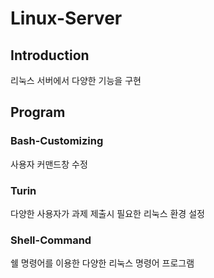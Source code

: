 # Linux-Server

## Introduction
리눅스 서버에서 다양한 기능을 구현

## Program

### Bash-Customizing
사용자 커맨드창 수정

### Turin
다양한 사용자가 과제 제출시 필요한 리눅스 환경 설정

### Shell-Command
쉘 명령어를 이용한 다양한 리눅스 명령어 프로그램

